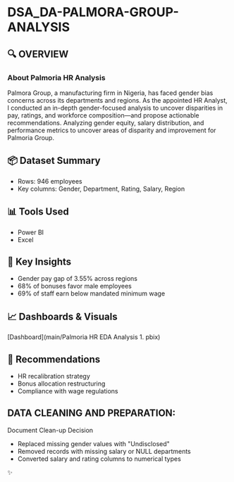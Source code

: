 # DSA_DA-PALMORA-GROUP-ANALYSIS

## 🔍 OVERVIEW
### About Palmoria HR Analysis

Palmora Group, a manufacturing firm in Nigeria, has faced gender bias concerns across its departments and regions. As the appointed HR Analyst, I conducted an in-depth gender-focused 
analysis to uncover disparities in pay, ratings, and workforce composition—and propose actionable recommendations.
Analyzing gender equity, salary distribution, and performance metrics to uncover areas of disparity and improvement for Palmoria Group.

## 📦 Dataset Summary
- Rows: 946 employees
- Key columns: Gender, Department, Rating, Salary, Region

## 📊 Tools Used
- Power BI
- Excel

## 🚀 Key Insights
- Gender pay gap of 3.55% across regions
- 68% of bonuses favor male employees
- 69% of staff earn below mandated minimum wage

## 📈 Dashboards & Visuals
[Dashboard](main/Palmoria HR EDA Analysis 1. pbix)

## 📌 Recommendations
- HR recalibration strategy
- Bonus allocation restructuring
- Compliance with wage regulations


## DATA CLEANING AND PREPARATION:
Document Clean-up Decision
 - Replaced missing gender values with "Undisclosed"
 - Removed records with missing salary or NULL departments
 - Converted salary and rating columns to numerical types

✨
